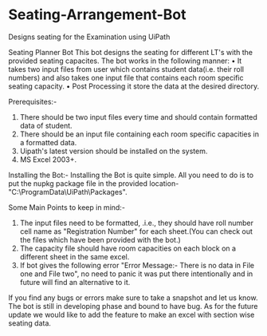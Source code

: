 # Seating-Arrangement-Bot
Designs seating for the Examination using UiPath

Seating Planner Bot
This bot designs the seating for different LT's with the provided seating capacites. 
The bot works in the following manner:
• It takes two input files from user which contains student data(i.e. their roll numbers) and also takes one input file that contains each room specific seating capacity.
• Post Processing it store the data at the desired directory.

Prerequisites:-
1. There should be two input files every time and should contain formatted data of student.
2. There should be an input file containing each room specific capacities in a formatted data.
3. Uipath's latest version should be installed on the system.
4. MS Excel 2003+.

Installing the Bot:-
Installing the Bot is quite simple. All you need to do is to put the nupkg package file in the provided location- "C:\ProgramData\UiPath\Packages\".

Some Main Points to keep in mind:-
1. The input files need to be formatted, .i.e., they should have roll number cell name as "Registration Number" for each sheet.(You can check out the files which have been provided with the bot.)
2. The capacity file should have room capacities on each block on a different sheet in the same excel.
3. If bot gives the following error "Error Message:- There is no data in File one and File two", no need to panic it was put there intentionally and in future will find an alternative to it.

If you find any bugs or errors make sure to take a snapshot and let us know. The bot is still in developing phase and bound to have bug.
As for the future update we would like to add the feature to make an excel with section wise seating data.
